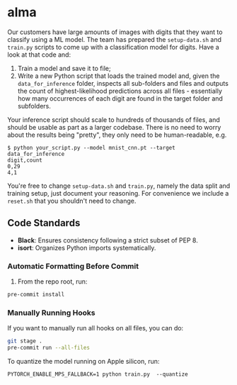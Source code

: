# alma

Our customers have large amounts of images with digits that they want to classify using a ML model. The team has prepared the `setup-data.sh` and `train.py` scripts to come up with a classification model for digits. Have a look at that code and:
1. Train a model and save it to file;
2. Write a new Python script that loads the trained model and, given the `data_for_inference` folder, inspects all sub-folders and files and outputs the count of highest-likelihood predictions across all files - essentially how many occurrences of each digit are found in the target folder and subfolders.

Your inference script should scale to hundreds of thousands of files, and should be usable as part as a larger codebase. There is no need to worry about the results being "pretty", they only need to be human-readable, e.g.

```
$ python your_script.py --model mnist_cnn.pt --target data_for_inference
digit,count
0,29
4,1
```

You're free to change `setup-data.sh` and `train.py`, namely the data split and training setup, just document your reasoning. For convenience we include a `reset.sh` that you shouldn't need to change.


## Code Standards
- **Black**: Ensures consistency following a strict subset of PEP 8.
- **isort**: Organizes Python imports systematically.

### Automatic Formatting Before Commit
1. From the repo root, run:
```bash
pre-commit install
```
### Manually Running Hooks
If you want to manually run all hooks on all files, you can do:

```bash
git stage .
pre-commit run --all-files
```


To quantize the model running on Apple silicon, run:
```
PYTORCH_ENABLE_MPS_FALLBACK=1 python train.py  --quantize
```
